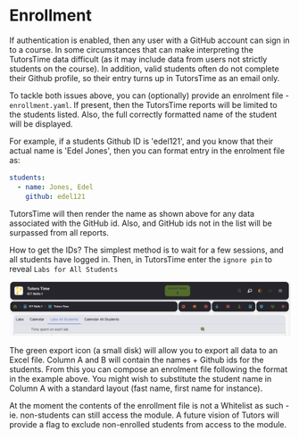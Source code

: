 # Enrollment

If authentication is enabled, then any user with a GitHub account can sign in to a course. In some circumstances that can make interpreting the TutorsTime data difficult (as it may include data from users not strictly students on the course). In addition, valid students often do not complete their Github profile, so their entry turns up in TutorsTime as an email only.

To tackle both issues above, you can (optionally) provide an enrolment file -  `enrollment.yaml`. If present, then the TutorsTime reports will be limited to the students listed. Also, the full correctly formatted name of the student will be displayed.

For example, if a students Github ID is 'edel121', and you know that their actual name is 'Edel Jones', then you can format entry in the enrolment file as:

~~~yaml
students:
  - name: Jones, Edel
    github: edel121
~~~

TutorsTime will then render the name as shown above for any data associated with the GitHub id. Also, and GitHub ids not in the list will be surpassed from all reports.

How to get the IDs? The simplest method is to wait for a few sessions, and all students have logged in. Then, in TutorsTime enter the `ignore pin` to reveal `Labs for All Students`

![](img/14.png)

The green export icon (a small disk) will allow you to export all data to an Excel file. Column A and B will contain the names + Github ids for the students. From this you can compose an enrolment file following the format in the example above. You might wish to substitute the student name in Column A with a standard layout (fast name, first name for instance).

At the moment the contents of the enrollment file is not a Whitelist as such - ie. non-students can still access the module. A future vision of Tutors will provide a flag to exclude non-enrolled students from access to the module.

